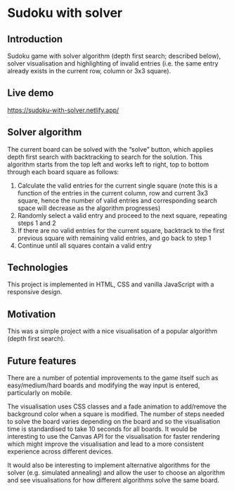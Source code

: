 # Sudoku with solver

## Introduction

Sudoku game with solver algorithm (depth first search; described below), solver visualisation and highlighting of invalid entries (i.e. the same entry already exists in the current row, column or 3x3 square).

## Live demo

https://sudoku-with-solver.netlify.app/

## Solver algorithm

The current board can be solved with the “solve” button, which applies depth first search with backtracking to search for the solution. This algorithm starts from the top left and works left to right, top to bottom through each board square as follows:

1. Calculate the valid entries for the current single square (note this is a function of the entries in the current column, row and current 3x3 square, hence the number of valid entries and corresponding search space will decrease as the algorithm progresses)
2. Randomly select a valid entry and proceed to the next square, repeating steps 1 and 2
3. If there are no valid entries for the current square, backtrack to the first previous square with remaining valid entries, and go back to step 1
4. Continue until all squares contain a valid entry

## Technologies

This project is implemented in HTML, CSS and vanilla JavaScript with a responsive design.

## Motivation

This was a simple project with a nice visualisation of a popular algorithm (depth first search).

## Future features

There are a number of potential improvements to the game itself such as easy/medium/hard boards and modifying the way input is entered, particularly on mobile.

The visualisation uses CSS classes and a fade animation to add/remove the background color when a square is modified. The number of steps needed to solve the board varies depending on the board and so the visualisation time is standardised to take 10 seconds for all boards. It would be interesting to use the Canvas API for the visualisation for faster rendering which might improve the visualisation and lead to a more consistent experience across different devices.

It would also be interesting to implement alternative algorithms for the solver (e.g. simulated annealing) and allow the user to choose an algorithm and see visualisations for how different algorithms solve the same board.
